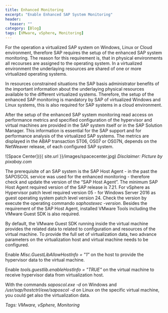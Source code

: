 ```yaml
---
title: Enhanced Monitoring
excerpt: "Enable Enhanced SAP System Monitoring"
header:
  teaser: ""
category: [Blog]
tags: [VMware, vSphere, Monitoring]
---
```


For the operation a virtualized SAP system on Windows, Linux or Cloud environment, therefore SAP requires the setup of the enhanced SAP system monitoring. The reason for this requirement is, that in physical environments all recourses are assigned to the operating system. In a virtualized environment the underlaying resources are shared of one or more virtualized operating systems.

In resources constrained situations the SAP basis administrator benefits of the important information about the underlaying physical resources available to the different virtualized systems. Therefore, the setup of the enhanced SAP monitoring is mandatory by SAP of virtualized Windows and Linux systems, this is also required for SAP systems in a cloud environment.

After the setup of the enhanced SAP system monitoring read access on performance metrics and specified configuration of the hypervisor and virtual machines are provided in the SAP system itself or in the SAP Solution Manager. This information is essential for the SAP support and for performance analysis of the virtualized SAP systems. The metrics are displayed in the ABAP transaction ST06, OS07 or OS07N, depends on the NetWeaver release, of each configured SAP system.

![Space Center]({{ site.url }}/images/spacecenter.jpg)
*Disclaimer: Picture by pixabay.com*

The prerequisite of an SAP system is the SAP Host Agent - in the past the SAPOSCOL service was used for the enhanced monitoring - therefore check and update the version of the “SAP Host Agent”. The minimum SAP Host Agent required version of the SAP release is 7.21. For vSphere as Hypervisor patch level required version 05 - for Windows Server 2016 as guest operating system patch level version 24. Check the version by execute the operating commando *saphostexec -version*. Besides the requirement of the SAP Host Agent, installed VMware Tools including the VMware Guest SDK is also required. 

By default, the VMware Guest SDK running inside the virtual machine provides the related data to related to configuration and resources of the virtual machine. To provide the full set of virtualization data, two advance parameters on the virtualization host and virtual machine needs to be configured.

Enable *Misc.GuestLibAllowHostInfo = "1"* on the host to provide the hypervisor data to the virtual machine.

Enable *tools.guestlib.enableHostInfo = "TRUE"* on the virtual machine to receive hypervisor data from virtualization host.

With the commands *saposcol.exe -d* on Windows and */usr/sap/hostctrl/exe/saposcol -d* on Linux on the specific virtual machine, you could get also the virtualization data.

*Tags: VMware, vSphere, Monitoring*
